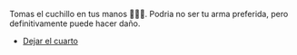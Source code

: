 Tomas el cuchillo en tus manos 🔪✋🏻. Podria no ser tu arma preferida, pero definitivamente puede hacer daño.

- [Dejar el cuarto](3-A.md)
